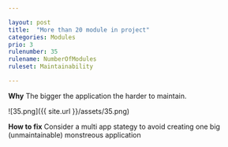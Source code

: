 ```yaml
---

layout: post
title:  "More than 20 module in project"
categories: Modules
prio: 3
rulenumber: 35
rulename: NumberOfModules
ruleset: Maintainability

---
```


**Why**
The bigger the application the harder to maintain.

![35.png]({{ site.url }}/assets/35.png)

**How to fix**
Consider a multi app stategy to avoid creating one big (unmaintainable) monstreous application